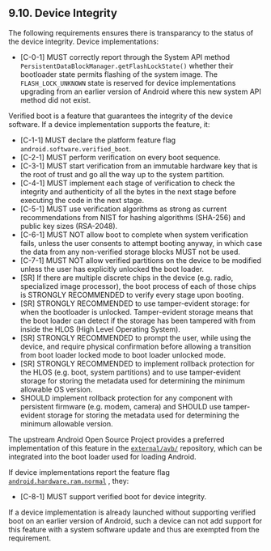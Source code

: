## 9.10\. Device Integrity

The following requirements ensures there is transparancy to the status of the
device integrity. Device implementations:

*    [C-0-1] MUST correctly report through the System API method
`PersistentDataBlockManager.getFlashLockState()` whether their bootloader
state permits flashing of the system image. The `FLASH_LOCK_UNKNOWN` state is
reserved for device implementations upgrading from an earlier version of Android
where this new system API method did not exist.

Verified boot is a feature that guarantees the integrity of the device
software. If a device implementation supports the feature, it:

*    [C-1-1] MUST declare the platform feature flag
`android.software.verified_boot`.
*    [C-2-1] MUST perform verification on every boot sequence.
*    [C-3-1] MUST start verification from an immutable hardware key that is the
root of trust and go all the way up to the system partition.
*    [C-4-1] MUST implement each stage of verification to check the integrity
and authenticity of all the bytes in the next stage before executing the code in
the next stage.
*    [C-5-1] MUST use verification algorithms as strong as current
recommendations from NIST for hashing algorithms (SHA-256) and public key
sizes (RSA-2048).
*    [C-6-1] MUST NOT allow boot to complete when system verification fails,
unless the user consents to attempt booting anyway, in which case the data from
any non-verified storage blocks MUST not be used.
*    [C-7-1] MUST NOT allow verified partitions on the device to be modified
unless the user has explicitly unlocked the boot loader.
*    [SR] If there are multiple discrete chips in the device (e.g. radio,
specialized image processor), the boot process of each of those chips is
STRONGLY RECOMMENDED to verify every stage upon booting.
*    [SR] STRONGLY RECOMMENDED to use tamper-evident storage: for when the
bootloader is unlocked. Tamper-evident storage means that the boot loader can
detect if the storage has been tampered with from inside the
HLOS (High Level Operating System).
*    [SR] STRONGLY RECOMMENDED to prompt the user, while using the device, and
require physical confirmation before allowing a transition from boot loader
locked mode to boot loader unlocked mode.
*    [SR] STRONGLY RECOMMENDED to implement rollback protection for the HLOS
(e.g. boot, system partitions) and to use tamper-evident storage for storing the
metadata used for determining the minimum allowable OS version.
*    SHOULD implement rollback protection for any component with persistent
firmware (e.g. modem, camera) and SHOULD use tamper-evident storage for
storing the metadata used for determining the minimum allowable version.

The upstream Android Open Source Project provides a preferred implementation of
this feature in the [`external/avb/`](http://android.googlesource.com/platform/external/avb/)
repository, which can be integrated into the boot loader used for loading
Android.

If device implementations report the feature flag [`android.hardware.ram.normal`](
https://developer.android.com/reference/android/content/pm/PackageManager.html#FEATURE_RAM_NORMAL)
, they:

*    [C-8-1] MUST support verified boot for device integrity.

If a device implementation is already launched without supporting verified boot
on an earlier version of Android, such a device can not add support for this
feature with a system software update and thus are exempted from the
requirement.

